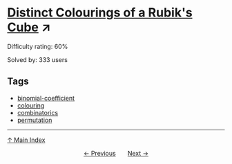 # [Distinct Colourings of a Rubik's Cube](https://projecteuler.net/problem=599) ↗️

Difficulty rating: 60%

Solved by: 333 users
## Tags

- [binomial-coefficient](../tags/binomial-coefficient.md)
- [colouring](../tags/colouring.md)
- [combinatorics](../tags/combinatorics.md)
- [permutation](../tags/permutation.md)



---

[↑ Main Index](../README.md)


<div align=center><a href='598.md'>← Previous</a> &nbsp;&nbsp; &nbsp;&nbsp;  <a href='600.md'>Next →</a></div>

